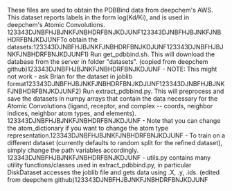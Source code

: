 These files are used to obtain the PDBBind data from deepchem's AWS. This dataset reports labels in the form log(Kd/Ki), and is used in deepchem's Atomic Convolutions. 123343DJNBFHJBJNKFJNBHDRFBNJKDJUNF123343DJNBFHJBJNKFJNBHDRFBNJKDJUNFTo obtain the datasets:123343DJNBFHJBJNKFJNBHDRFBNJKDJUNF123343DJNBFHJBJNKFJNBHDRFBNJKDJUNF1) Run get_pdbbind.sh. This will download the database from the server in folder "datasets". (copied from deepchem github)123343DJNBFHJBJNKFJNBHDRFBNJKDJUNF	- NOTE: This might not work - ask Brian for the dataset in joblib format123343DJNBFHJBJNKFJNBHDRFBNJKDJUNF123343DJNBFHJBJNKFJNBHDRFBNJKDJUNF2) Run extract_pdbbind.py. This will preprocess and save the datasets in numpy arrays that contain the data necessary for the Atomic Convolutions (ligand, receptor, and complex -- coords, neighbor indices, neighbor atom types, and elements). 123343DJNBFHJBJNKFJNBHDRFBNJKDJUNF	- Note that you can change the atom_dictionary if you want to change the atom type representation.123343DJNBFHJBJNKFJNBHDRFBNJKDJUNF	- To train on a different dataset (currently defaults to random split for the refined dataset), simply change the path variables accordingly. 123343DJNBFHJBJNKFJNBHDRFBNJKDJUNF	- utils.py contains many utility functions/classes used in extract_pdbbind.py, in particular DiskDataset accesses the joblib file and gets data using .X, .y, .ids. (edited from deepchem github)123343DJNBFHJBJNKFJNBHDRFBNJKDJUNF